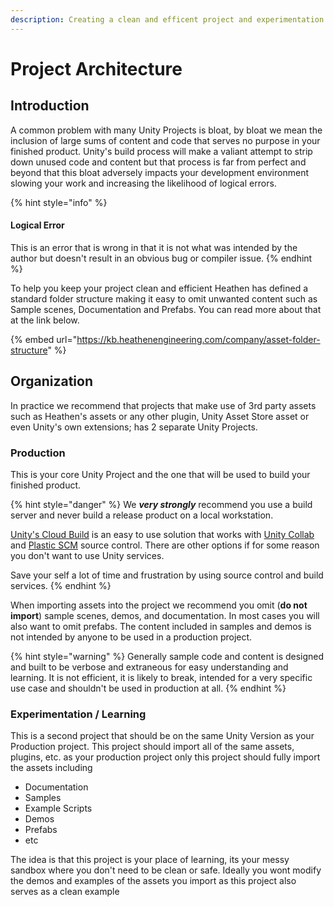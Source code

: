 ```yaml
---
description: Creating a clean and efficent project and experimentation environment
---
```


# Project Architecture

## Introduction

A common problem with many Unity Projects is bloat, by bloat we mean the inclusion of large sums of content and code that serves no purpose in your finished product. Unity's build process will make a valiant attempt to strip down unused code and content but that process is far from perfect and beyond that this bloat adversely impacts your development environment slowing your work and increasing the likelihood of logical errors.

{% hint style="info" %}
#### Logical Error

This is an error that is wrong in that it is not what was intended by the author but doesn't result in an obvious bug or compiler issue.&#x20;
{% endhint %}

To help you keep your project clean and efficient Heathen has defined a standard folder structure making it easy to omit unwanted content such as Sample scenes, Documentation and Prefabs. You can read more about that at the link below.

{% embed url="https://kb.heathenengineering.com/company/asset-folder-structure" %}

## Organization

In practice we recommend that projects that make use of 3rd party assets such as Heathen's assets or any other plugin, Unity Asset Store asset or even Unity's own extensions; has 2 separate Unity Projects.

### Production

This is your core Unity Project and the one that will be used to build your finished product.

{% hint style="danger" %}
We _**very strongly**_ recommend you use a build server and never build a release product on a local workstation.

[Unity's Cloud Build](https://unity.com/features/cloud-build) is an easy to use solution that works with [Unity Collab](https://unity.com/unity/features/collaborate) and [Plastic SCM](https://unity.com/products/plastic-scm) source control. There are other options if for some reason you don't want to use Unity services.

Save your self a lot of time and frustration by using source control and build services.
{% endhint %}

When importing assets into the project we recommend you omit (**do not import**) sample scenes, demos, and documentation. In most cases you will also want to omit prefabs. The content included in samples and demos is not intended by anyone to be used in a production project.&#x20;

{% hint style="warning" %}
Generally sample code and content is designed and built to be verbose and extraneous for easy understanding and learning. It is not efficient, it is likely to break, intended for a very specific use case and shouldn't be used in production at all.
{% endhint %}

### Experimentation / Learning

This is a second project that should be on the same Unity Version as your Production project. This project should import all of the same assets, plugins, etc. as your production project only this project should fully import the assets including&#x20;

* Documentation
* Samples
* Example Scripts
* Demos
* Prefabs
* etc

The idea is that this project is your place of learning, its your messy sandbox where you don't need to be clean or safe. Ideally you wont modify the demos and examples of the assets you import as this project also serves as a clean example&#x20;
